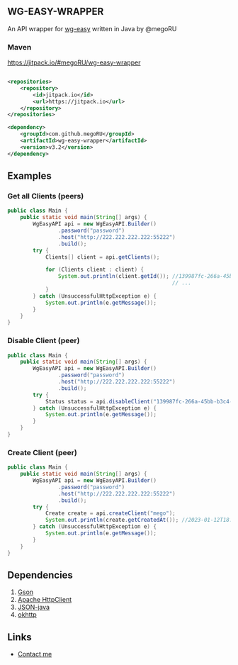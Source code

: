 ## WG-EASY-WRAPPER

An API wrapper for [wg-easy](https://github.com/WeeJeWel/wg-easy/) written in Java by @megoRU

### Maven

https://jitpack.io/#megoRU/wg-easy-wrapper

```xml

<repositories>
    <repository>
        <id>jitpack.io</id>
        <url>https://jitpack.io</url>
    </repository>
</repositories>

<dependency>
    <groupId>com.github.megoRU</groupId>
    <artifactId>wg-easy-wrapper</artifactId>
    <version>v3.2</version>
</dependency>
```

## Examples

### Get all Clients (peers)

```java
public class Main {
    public static void main(String[] args) {
        WgEasyAPI api = new WgEasyAPI.Builder()
                .password("password")
                .host("http://222.222.222.222:55222")
                .build();
        try {
            Clients[] client = api.getClients();

            for (Clients client : client) {
                System.out.println(client.getId()); //139987fc-266a-45bb-b3c4-3e1d8d2e180c
                                                    // ...
            }
        } catch (UnsuccessfulHttpException e) {
            System.out.println(e.getMessage());
        }
    }
}
```

### Disable Client (peer)

```java
public class Main {
    public static void main(String[] args) {
        WgEasyAPI api = new WgEasyAPI.Builder()
                .password("password")
                .host("http://222.222.222.222:55222")
                .build();
        try {
            Status status = api.disableClient("139987fc-266a-45bb-b3c4-3e1d8d2e180c");
        } catch (UnsuccessfulHttpException e) {
            System.out.println(e.getMessage());
        }
    }
}
```

### Create Client (peer)

```java
public class Main {
    public static void main(String[] args) {
        WgEasyAPI api = new WgEasyAPI.Builder()
                .password("password")
                .host("http://222.222.222.222:55222")
                .build();
        try {
            Create create = api.createClient("mego");
            System.out.println(create.getCreatedAt()); //2023-01-12T18:20:12
        } catch (UnsuccessfulHttpException e) {
            System.out.println(e.getMessage());
        }
    }
}
```

## Dependencies

1. [Gson](https://github.com/google/gson)
2. [Apache HttpClient](https://github.com/apache/httpcomponents-client)
3. [JSON-java](https://github.com/stleary/JSON-java)
4. [okhttp](https://github.com/square/okhttp)

## Links

* [Contact me](https://megoru.ru)
